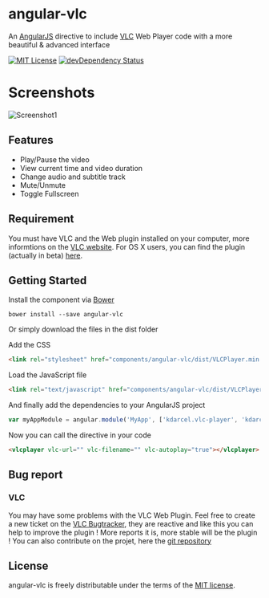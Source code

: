angular-vlc
===========

An [AngularJS](https://angularjs.org/) directive to include [VLC](http://www.videolan.org/) Web Player code with a more beautiful &amp; advanced interface

[![MIT License](http://img.shields.io/badge/license-MIT-blue.svg?style=flat)](http://opensource.org/licenses/MIT)
[![devDependency Status](https://david-dm.org/tuxity/angular-vlc/dev-status.svg)](https://david-dm.org/tuxity/angular-vlc#info=devDependencies)


# Screenshots

![Screenshot1](http://i.imgur.com/SgMX8YU.png "angular-vlc video player")


## Features

* Play/Pause the video
* View current time and video duration
* Change audio and subtitle track
* Mute/Unmute
* Toggle Fullscreen


## Requirement

You must have VLC and the Web plugin installed on your computer, more informtions on the [VLC website](http://www.videolan.org/).
For OS X users, you can find the plugin (actually in beta) [here](https://www.dropbox.com/s/c0zubsrnmiklk51/VLC-webplugin-3.0.0-b4.dmg?dl=0).


## Getting Started

Install the component via [Bower](http://bower.io/)

```shell
bower install --save angular-vlc
```

Or simply download the files in the dist folder

Add the CSS

```html
<link rel="stylesheet" href="components/angular-vlc/dist/VLCPlayer.min.css">
```

Load the JavaScript file

```html
<link rel="text/javascript" href="components/angular-vlc/dist/VLCPlayer.min.js">
```

And finally add the dependencies to your AngularJS project

```javascript
var myAppModule = angular.module('MyApp', ['kdarcel.vlc-player', 'kdarcel.vlc-player.tpl']);
```

Now you can call the directive in your code

```html
<vlcplayer vlc-url="" vlc-filename="" vlc-autoplay="true"></vlcplayer>
```


## Bug report

### VLC

You may have some problems with the VLC Web Plugin. Feel free to create a new ticket on the [VLC Bugtracker](https://trac.videolan.org/vlc/), they are reactive and like this you can help to improve the plugin ! More reports it is, more stable will be the plugin !
You can also contribute on the projet, here the [git repository](https://git.videolan.org/?p=npapi-vlc.git;a=summary)


## License

angular-vlc is freely distributable under the terms of the [MIT license](http://opensource.org/licenses/MIT).
